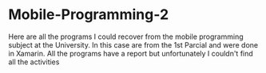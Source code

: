 # Mobile-Programming-2
Here are all the programs I could recover from the mobile programming subject at the University. In this case are from the 1st Parcial and were done in Xamarin. All the programs have a report but unfortunately I couldn't find all the activities
